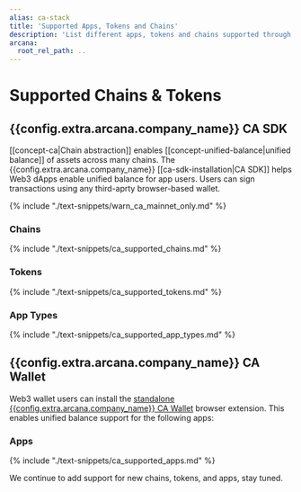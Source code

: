 ```yaml
---
alias: ca-stack
title: 'Supported Apps, Tokens and Chains'
description: 'List different apps, tokens and chains supported through the Arcana Chain Abstraction feature.'
arcana:
  root_rel_path: ..
---
```


# Supported Chains & Tokens

## {{config.extra.arcana.company_name}} CA SDK

[[concept-ca|Chain abstraction]] enables [[concept-unified-balance|unified balance]] of assets across many chains. The {{config.extra.arcana.company_name}} [[ca-sdk-installation|CA SDK]] helps Web3 dApps enable unified balance for app users. Users can sign transactions using any third-aprty browser-based wallet.

{% include "./text-snippets/warn_ca_mainnet_only.md" %}

### Chains

{% include "./text-snippets/ca_supported_chains.md" %}

### Tokens

{% include "./text-snippets/ca_supported_tokens.md" %}

### App Types

{% include "./text-snippets/ca_supported_app_types.md" %}

## {{config.extra.arcana.company_name}} CA Wallet

Web3 wallet users can install the [standalone {{config.extra.arcana.company_name}} CA Wallet]({{config.extra.arcana.ca_wallet_download_url}}) browser extension. This enables unified balance support for the following apps:

### Apps

{% include "./text-snippets/ca_supported_apps.md" %}

We continue to add support for new chains, tokens, and apps, stay tuned.
